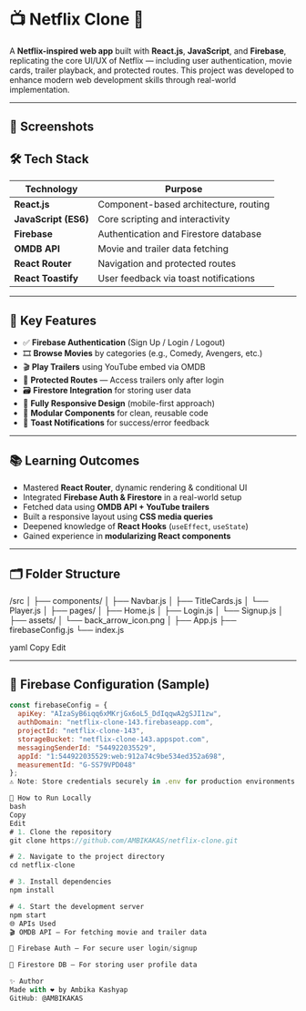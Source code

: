 # 📺 Netflix Clone 🎥

A **Netflix-inspired web app** built with **React.js**, **JavaScript**, and **Firebase**, replicating the core UI/UX of Netflix — including user authentication, movie cards, trailer playback, and protected routes. This project was developed to enhance modern web development skills through real-world implementation.

---

## 📸 Screenshots

## 🛠️ Tech Stack

| Technology        | Purpose                                       |
|-------------------|-----------------------------------------------|
| **React.js**       | Component-based architecture, routing         |
| **JavaScript (ES6)**| Core scripting and interactivity             |
| **Firebase**       | Authentication and Firestore database         |
| **OMDB API**       | Movie and trailer data fetching               |
| **React Router**   | Navigation and protected routes               |
| **React Toastify** | User feedback via toast notifications         |

---

## 🔑 Key Features

- ✅ **Firebase Authentication** (Sign Up / Login / Logout)
- 🎞️ **Browse Movies** by categories (e.g., Comedy, Avengers, etc.)
- 🎬 **Play Trailers** using YouTube embed via OMDB
- 🔐 **Protected Routes** — Access trailers only after login
- 🗃️ **Firestore Integration** for storing user data
- 📱 **Fully Responsive Design** (mobile-first approach)
- 🧩 **Modular Components** for clean, reusable code
- 🔔 **Toast Notifications** for success/error feedback

---

## 📚 Learning Outcomes

- Mastered **React Router**, dynamic rendering & conditional UI
- Integrated **Firebase Auth & Firestore** in a real-world setup
- Fetched data using **OMDB API + YouTube trailers**
- Built a responsive layout using **CSS media queries**
- Deepened knowledge of **React Hooks** (`useEffect`, `useState`)
- Gained experience in **modularizing React components**

---

## 🗂️ Folder Structure

/src
│
├── components/
│ ├── Navbar.js
│ ├── TitleCards.js
│ └── Player.js
│
├── pages/
│ ├── Home.js
│ ├── Login.js
│ └── Signup.js
│
├── assets/
│ └── back_arrow_icon.png
│
├── App.js
├── firebaseConfig.js
└── index.js

yaml
Copy
Edit

---

## 🔐 Firebase Configuration (Sample)

```js
const firebaseConfig = {
  apiKey: "AIzaSyB6iqq6xMKrjGx6oL5_DdIqqwA2gSJI1zw",
  authDomain: "netflix-clone-143.firebaseapp.com",
  projectId: "netflix-clone-143",
  storageBucket: "netflix-clone-143.appspot.com",
  messagingSenderId: "544922035529",
  appId: "1:544922035529:web:912a74c9be534ed352a698",
  measurementId: "G-SS79VPD048"
};
⚠️ Note: Store credentials securely in .env for production environments.

🚀 How to Run Locally
bash
Copy
Edit
# 1. Clone the repository
git clone https://github.com/AMBIKAKAS/netflix-clone.git

# 2. Navigate to the project directory
cd netflix-clone

# 3. Install dependencies
npm install

# 4. Start the development server
npm start
🌐 APIs Used
🎬 OMDB API — For fetching movie and trailer data

🔐 Firebase Auth — For secure user login/signup

🔄 Firestore DB — For storing user profile data

✨ Author
Made with ❤️ by Ambika Kashyap
GitHub: @AMBIKAKAS
